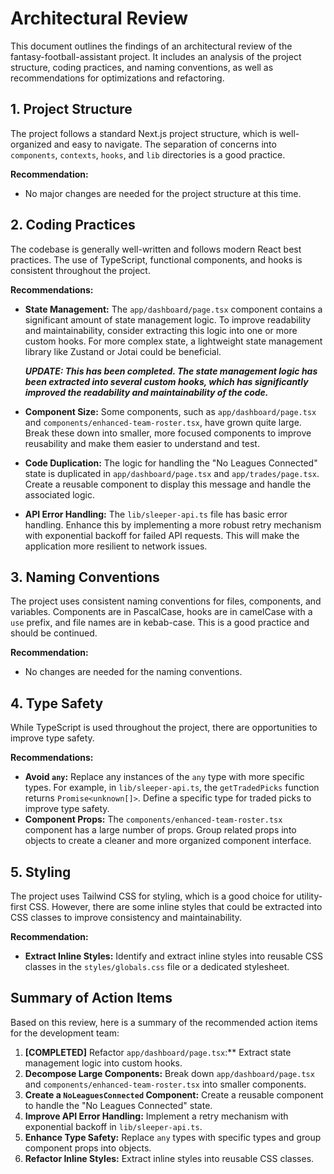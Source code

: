 # Architectural Review

This document outlines the findings of an architectural review of the fantasy-football-assistant project. It includes an analysis of the project structure, coding practices, and naming conventions, as well as recommendations for optimizations and refactoring.

## 1. Project Structure

The project follows a standard Next.js project structure, which is well-organized and easy to navigate. The separation of concerns into `components`, `contexts`, `hooks`, and `lib` directories is a good practice.

**Recommendation:**

*   No major changes are needed for the project structure at this time.

## 2. Coding Practices

The codebase is generally well-written and follows modern React best practices. The use of TypeScript, functional components, and hooks is consistent throughout the project.

**Recommendations:**

*   **State Management:** The `app/dashboard/page.tsx` component contains a significant amount of state management logic. To improve readability and maintainability, consider extracting this logic into one or more custom hooks. For more complex state, a lightweight state management library like Zustand or Jotai could be beneficial.

    ***UPDATE: This has been completed. The state management logic has been extracted into several custom hooks, which has significantly improved the readability and maintainability of the code.***
*   **Component Size:** Some components, such as `app/dashboard/page.tsx` and `components/enhanced-team-roster.tsx`, have grown quite large. Break these down into smaller, more focused components to improve reusability and make them easier to understand and test.
*   **Code Duplication:** The logic for handling the "No Leagues Connected" state is duplicated in `app/dashboard/page.tsx` and `app/trades/page.tsx`. Create a reusable component to display this message and handle the associated logic.
*   **API Error Handling:** The `lib/sleeper-api.ts` file has basic error handling. Enhance this by implementing a more robust retry mechanism with exponential backoff for failed API requests. This will make the application more resilient to network issues.

## 3. Naming Conventions

The project uses consistent naming conventions for files, components, and variables. Components are in PascalCase, hooks are in camelCase with a `use` prefix, and file names are in kebab-case. This is a good practice and should be continued.

**Recommendation:**

*   No changes are needed for the naming conventions.

## 4. Type Safety

While TypeScript is used throughout the project, there are opportunities to improve type safety.

**Recommendations:**

*   **Avoid `any`:** Replace any instances of the `any` type with more specific types. For example, in `lib/sleeper-api.ts`, the `getTradedPicks` function returns `Promise<unknown[]>`. Define a specific type for traded picks to improve type safety.
*   **Component Props:** The `components/enhanced-team-roster.tsx` component has a large number of props. Group related props into objects to create a cleaner and more organized component interface.

## 5. Styling

The project uses Tailwind CSS for styling, which is a good choice for utility-first CSS. However, there are some inline styles that could be extracted into CSS classes to improve consistency and maintainability.

**Recommendation:**

*   **Extract Inline Styles:** Identify and extract inline styles into reusable CSS classes in the `styles/globals.css` file or a dedicated stylesheet.

## Summary of Action Items

Based on this review, here is a summary of the recommended action items for the development team:

1.  **[COMPLETED]** Refactor `app/dashboard/page.tsx`:** Extract state management logic into custom hooks.
2.  **Decompose Large Components:** Break down `app/dashboard/page.tsx` and `components/enhanced-team-roster.tsx` into smaller components.
3.  **Create a `NoLeaguesConnected` Component:** Create a reusable component to handle the "No Leagues Connected" state.
4.  **Improve API Error Handling:** Implement a retry mechanism with exponential backoff in `lib/sleeper-api.ts`.
5.  **Enhance Type Safety:** Replace `any` types with specific types and group component props into objects.
6.  **Refactor Inline Styles:** Extract inline styles into reusable CSS classes.
